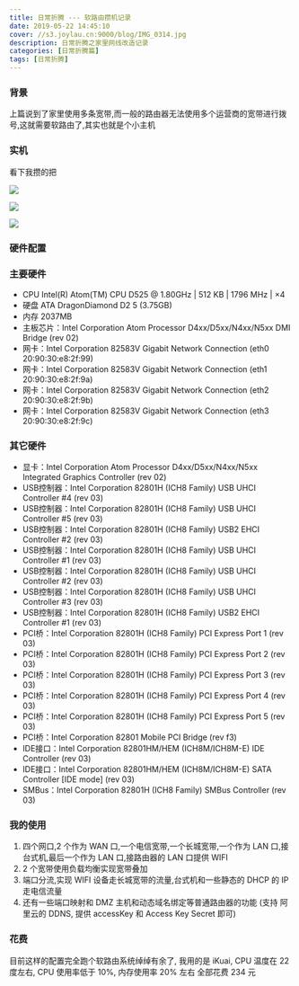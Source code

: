 ```yaml
---
title: 日常折腾 --- 软路由攒机记录
date: 2019-05-22 14:45:10
cover: //s3.joylau.cn:9000/blog/IMG_0314.jpg
description: 日常折腾之家里网线改造记录
categories: [日常折腾篇]
tags: [日常折腾]
---
```


<!-- more -->
### 背景
上篇说到了家里使用多条宽带,而一般的路由器无法使用多个运营商的宽带进行拨号,这就需要软路由了,其实也就是个小主机

### 实机
看下我攒的把

![](//s3.joylau.cn:9000/blog/IMG_0314.jpg)

![](//s3.joylau.cn:9000/blog/IMG_0315.jpg)

![](//s3.joylau.cn:9000/blog/IMG_0316.jpg)


### 硬件配置

### 主要硬件
- CPU Intel(R) Atom(TM) CPU D525 @ 1.80GHz | 512 KB | 1796 MHz | ×4
- 硬盘 ATA DragonDiamond D2 5 (3.75GB)
- 内存 2037MB
- 主板芯片：Intel Corporation Atom Processor D4xx/D5xx/N4xx/N5xx DMI Bridge (rev 02)
- 网卡：Intel Corporation 82583V Gigabit Network Connection (eth0 20:90:30:e8:2f:99)
- 网卡：Intel Corporation 82583V Gigabit Network Connection (eth1 20:90:30:e8:2f:9a)
- 网卡：Intel Corporation 82583V Gigabit Network Connection (eth2 20:90:30:e8:2f:9b)
- 网卡：Intel Corporation 82583V Gigabit Network Connection (eth3 20:90:30:e8:2f:9c)

### 其它硬件
- 显卡：Intel Corporation Atom Processor D4xx/D5xx/N4xx/N5xx Integrated Graphics Controller (rev 02)
- USB控制器：Intel Corporation 82801H (ICH8 Family) USB UHCI Controller #4 (rev 03)
- USB控制器：Intel Corporation 82801H (ICH8 Family) USB UHCI Controller #5 (rev 03)
- USB控制器：Intel Corporation 82801H (ICH8 Family) USB2 EHCI Controller #2 (rev 03)
- USB控制器：Intel Corporation 82801H (ICH8 Family) USB UHCI Controller #1 (rev 03)
- USB控制器：Intel Corporation 82801H (ICH8 Family) USB UHCI Controller #2 (rev 03)
- USB控制器：Intel Corporation 82801H (ICH8 Family) USB UHCI Controller #3 (rev 03)
- USB控制器：Intel Corporation 82801H (ICH8 Family) USB2 EHCI Controller #1 (rev 03)
- PCI桥：Intel Corporation 82801H (ICH8 Family) PCI Express Port 1 (rev 03)
- PCI桥：Intel Corporation 82801H (ICH8 Family) PCI Express Port 2 (rev 03)
- PCI桥：Intel Corporation 82801H (ICH8 Family) PCI Express Port 3 (rev 03)
- PCI桥：Intel Corporation 82801H (ICH8 Family) PCI Express Port 4 (rev 03)
- PCI桥：Intel Corporation 82801H (ICH8 Family) PCI Express Port 5 (rev 03)
- PCI桥：Intel Corporation 82801 Mobile PCI Bridge (rev f3)
- IDE接口：Intel Corporation 82801HM/HEM (ICH8M/ICH8M-E) IDE Controller (rev 03)
- IDE接口：Intel Corporation 82801HM/HEM (ICH8M/ICH8M-E) SATA Controller [IDE mode] (rev 03)
- SMBus：Intel Corporation 82801H (ICH8 Family) SMBus Controller (rev 03)

### 我的使用
1. 四个网口,2 个作为 WAN 口,一个电信宽带,一个长城宽带,一个作为 LAN 口,接台式机,最后一个作为 LAN 口,接路由器的 LAN 口提供 WIFI
2. 2 个宽带使用负载均衡实现宽带叠加
3. 端口分流,实现 WIFI 设备走长城宽带的流量,台式机和一些静态的 DHCP 的 IP 走电信流量
4. 还有一些端口映射和 DMZ 主机和动态域名绑定等普通路由器的功能 (支持 阿里云的 DDNS, 提供 accessKey 和 Access Key Secret 即可)

### 花费
目前这样的配置完全跑个软路由系统绰绰有余了, 我用的是 iKuai, CPU 温度在 22 度左右, CPU 使用率低于 10%, 内存使用率 20% 左右
全部花费 234 元